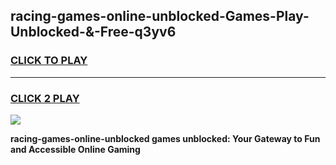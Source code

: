 
## racing-games-online-unblocked-Games-Play-Unblocked-&-Free-q3yv6
<h3>
<a href="https://premium76.site?title=racing-games-online-unblocked&ref=24A">CLICK TO PLAY</a></h3>
<hr>

<h3>
<a href="https://premium76.site?title=racing-games-online-unblocked&ref=24A">CLICK 2 PLAY</a>
  
</h3>

<a href="https://premium76.site?title=racing-games-online-unblocked&ref=24A"><img src="https://clearcache.store/games.png"></a>


**racing-games-online-unblocked games unblocked: Your Gateway to Fun and Accessible Online Gaming**
